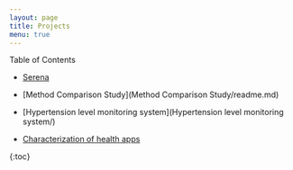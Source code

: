 ```yaml
---
layout: page
title: Projects
menu: true
---
```


Table of Contents

* [Serena](Serena/README.md)

* [Method Comparison Study](Method Comparison Study/readme.md)

* [Hypertension level monitoring system](Hypertension level monitoring system/)

* [Characterization of health apps](ehealth/)

{:toc}
